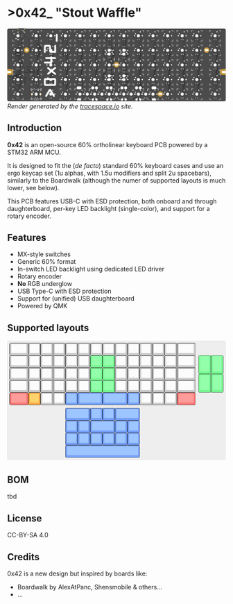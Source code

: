 # >__0x42___ "Stout Waffle"

![0x42 top render](doc/renders/top.png "0x42 top render")
_Render generated by the [tracespace.io](https://tracespace.io/view/) site._

## Introduction
__0x42__ is an open-source 60% ortholinear keyboard PCB powered by a STM32 ARM MCU.

It is designed to fit the (_de facto_) standard 60% keyboard cases and use an ergo keycap set (1u alphas, with 1.5u modifiers and split 2u spacebars), similarly to the Boardwalk (although the numer of supported layouts is much lower, see below).

This PCB features USB-C with ESD protection, both onboard and through daughterboard, per-key LED backlight (single-color), and support for a rotary encoder.

## Features

 * MX-style switches
 * Generic 60% format
 * In-switch LED backlight using dedicated LED driver
 * Rotary encoder
 * __No__ RGB underglow
 * USB Type-C with ESD protection
 * Support for (unified) USB daughterboard
 * Powered by QMK

## Supported layouts

![0x42 layouts](doc/renders/layout.png "0x42 layouts")

## BOM

tbd

## License

CC-BY-SA 4.0

## Credits

0x42 is a new design but inspired by boards like:
 * Boardwalk by AlexAtPanc, Shensmobile & others...
 * ...


